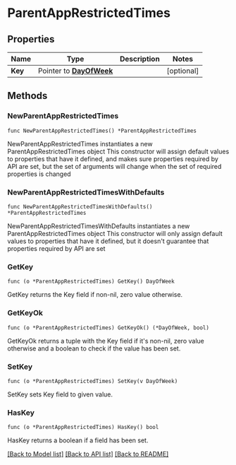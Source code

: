 # ParentAppRestrictedTimes

## Properties

Name | Type | Description | Notes
------------ | ------------- | ------------- | -------------
**Key** | Pointer to [**DayOfWeek**](DayOfWeek.md) |  | [optional] 

## Methods

### NewParentAppRestrictedTimes

`func NewParentAppRestrictedTimes() *ParentAppRestrictedTimes`

NewParentAppRestrictedTimes instantiates a new ParentAppRestrictedTimes object
This constructor will assign default values to properties that have it defined,
and makes sure properties required by API are set, but the set of arguments
will change when the set of required properties is changed

### NewParentAppRestrictedTimesWithDefaults

`func NewParentAppRestrictedTimesWithDefaults() *ParentAppRestrictedTimes`

NewParentAppRestrictedTimesWithDefaults instantiates a new ParentAppRestrictedTimes object
This constructor will only assign default values to properties that have it defined,
but it doesn't guarantee that properties required by API are set

### GetKey

`func (o *ParentAppRestrictedTimes) GetKey() DayOfWeek`

GetKey returns the Key field if non-nil, zero value otherwise.

### GetKeyOk

`func (o *ParentAppRestrictedTimes) GetKeyOk() (*DayOfWeek, bool)`

GetKeyOk returns a tuple with the Key field if it's non-nil, zero value otherwise
and a boolean to check if the value has been set.

### SetKey

`func (o *ParentAppRestrictedTimes) SetKey(v DayOfWeek)`

SetKey sets Key field to given value.

### HasKey

`func (o *ParentAppRestrictedTimes) HasKey() bool`

HasKey returns a boolean if a field has been set.


[[Back to Model list]](../README.md#documentation-for-models) [[Back to API list]](../README.md#documentation-for-api-endpoints) [[Back to README]](../README.md)


